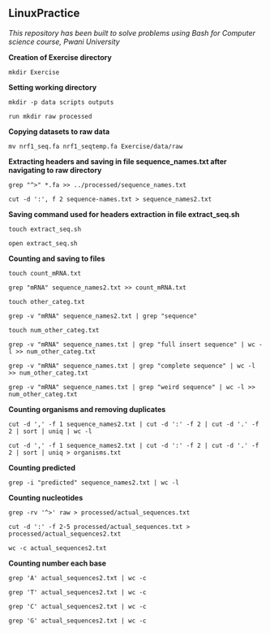## LinuxPractice

*This repository has been built to solve problems using Bash for Computer science course, Pwani University*

**Creation of Exercise directory**
```
mkdir Exercise

```
**Setting working directory**
```
mkdir -p data scripts outputs

run mkdir raw processed
```
**Copying datasets to raw data**
```
mv nrf1_seq.fa nrf1_seqtemp.fa Exercise/data/raw
```
**Extracting headers and saving in file sequence_names.txt after navigating to raw directory**
```
grep "^>" *.fa >> ../processed/sequence_names.txt

cut -d ':', f 2 sequence-names.txt > sequence_names2.txt
```
**Saving command used for headers extraction in file extract_seq.sh**
```
touch extract_seq.sh

open extract_seq.sh
```
**Counting and saving to files**
```
touch count_mRNA.txt

grep "mRNA" sequence_names2.txt >> count_mRNA.txt

touch other_categ.txt

grep -v "mRNA" sequence_names2.txt | grep "sequence"

touch num_other_categ.txt

grep -v "mRNA" sequence_names.txt | grep "full insert sequence" | wc -l >> num_other_categ.txt

grep -v "mRNA" sequence_names.txt | grep "complete sequence" | wc -l >> num_other_categ.txt

grep -v "mRNA" sequence_names.txt | grep "weird sequence" | wc -l >> num_other_categ.txt

```
**Counting organisms and removing duplicates**
```
cut -d ',' -f 1 sequence_names2.txt | cut -d ':' -f 2 | cut -d '.' -f 2 | sort | uniq | wc -l

cut -d ',' -f 1 sequence_names2.txt | cut -d ':' -f 2 | cut -d '.' -f 2 | sort | uniq > organisms.txt
```
**Counting predicted**
```
grep -i "predicted" sequence_names2.txt | wc -l
```
**Counting nucleotides**
```
grep -rv '^>' raw > processed/actual_sequences.txt

cut -d ':' -f 2-5 processed/actual_sequences.txt > processed/actual_sequences2.txt

wc -c actual_sequences2.txt

```
**Counting number each base**
```
grep 'A' actual_sequences2.txt | wc -c

grep 'T' actual_sequences2.txt | wc -c

grep 'C' actual_sequences2.txt | wc -c

grep 'G' actual_sequences2.txt | wc -c
```
